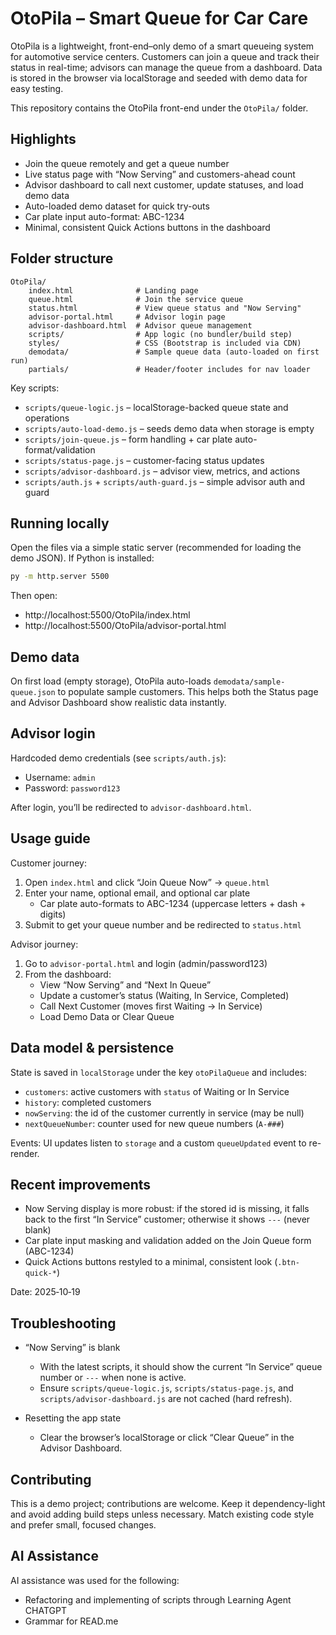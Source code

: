 # OtoPila – Smart Queue for Car Care

OtoPila is a lightweight, front-end–only demo of a smart queueing system for automotive service centers. Customers can join a queue and track their status in real-time; advisors can manage the queue from a dashboard. Data is stored in the browser via localStorage and seeded with demo data for easy testing.

This repository contains the OtoPila front-end under the `OtoPila/` folder.

## Highlights

- Join the queue remotely and get a queue number
- Live status page with “Now Serving” and customers-ahead count
- Advisor dashboard to call next customer, update statuses, and load demo data
- Auto-loaded demo dataset for quick try-outs
- Car plate input auto-format: ABC-1234
- Minimal, consistent Quick Actions buttons in the dashboard

## Folder structure

```
OtoPila/
	index.html              # Landing page
	queue.html              # Join the service queue
	status.html             # View queue status and "Now Serving"
	advisor-portal.html     # Advisor login page
	advisor-dashboard.html  # Advisor queue management
	scripts/                # App logic (no bundler/build step)
	styles/                 # CSS (Bootstrap is included via CDN)
	demodata/               # Sample queue data (auto-loaded on first run)
	partials/               # Header/footer includes for nav loader
```

Key scripts:

- `scripts/queue-logic.js` – localStorage-backed queue state and operations
- `scripts/auto-load-demo.js` – seeds demo data when storage is empty
- `scripts/join-queue.js` – form handling + car plate auto-format/validation
- `scripts/status-page.js` – customer-facing status updates
- `scripts/advisor-dashboard.js` – advisor view, metrics, and actions
- `scripts/auth.js` + `scripts/auth-guard.js` – simple advisor auth and guard

## Running locally

Open the files via a simple static server (recommended for loading the demo JSON). If Python is installed:

```cmd
py -m http.server 5500
```

Then open:

- http://localhost:5500/OtoPila/index.html
- http://localhost:5500/OtoPila/advisor-portal.html

## Demo data

On first load (empty storage), OtoPila auto-loads `demodata/sample-queue.json` to populate sample customers. This helps both the Status page and Advisor Dashboard show realistic data instantly.

## Advisor login

Hardcoded demo credentials (see `scripts/auth.js`):

- Username: `admin`
- Password: `password123`

After login, you’ll be redirected to `advisor-dashboard.html`.

## Usage guide

Customer journey:

1. Open `index.html` and click “Join Queue Now” → `queue.html`
2. Enter your name, optional email, and optional car plate
	 - Car plate auto-formats to ABC-1234 (uppercase letters + dash + digits)
3. Submit to get your queue number and be redirected to `status.html`

Advisor journey:

1. Go to `advisor-portal.html` and login (admin/password123)
2. From the dashboard:
	 - View “Now Serving” and “Next In Queue”
	 - Update a customer’s status (Waiting, In Service, Completed)
	 - Call Next Customer (moves first Waiting → In Service)
	 - Load Demo Data or Clear Queue

## Data model & persistence

State is saved in `localStorage` under the key `otoPilaQueue` and includes:

- `customers`: active customers with `status` of Waiting or In Service
- `history`: completed customers
- `nowServing`: the id of the customer currently in service (may be null)
- `nextQueueNumber`: counter used for new queue numbers (`A-###`)

Events: UI updates listen to `storage` and a custom `queueUpdated` event to re-render.

## Recent improvements

- Now Serving display is more robust: if the stored id is missing, it falls back to the first “In Service” customer; otherwise it shows `---` (never blank)
- Car plate input masking and validation added on the Join Queue form (ABC-1234)
- Quick Actions buttons restyled to a minimal, consistent look (`.btn-quick-*`)

Date: 2025‑10‑19

## Troubleshooting

- “Now Serving” is blank
	- With the latest scripts, it should show the current “In Service” queue number or `---` when none is active.
	- Ensure `scripts/queue-logic.js`, `scripts/status-page.js`, and `scripts/advisor-dashboard.js` are not cached (hard refresh).

- Resetting the app state
	- Clear the browser’s localStorage or click “Clear Queue” in the Advisor Dashboard.

## Contributing

This is a demo project; contributions are welcome. Keep it dependency-light and avoid adding build steps unless necessary. Match existing code style and prefer small, focused changes.

## AI Assistance

AI assistance was used for the following:
- Refactoring and implementing of scripts through Learning Agent CHATGPT
- Grammar for READ.me
